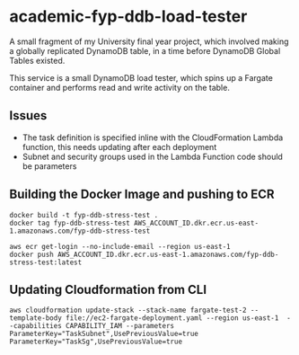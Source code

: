 # academic-fyp-ddb-load-tester

A small fragment of my University final year project, which involved making a globally replicated DynamoDB table, in a time before DynamoDB Global Tables existed.

This service is a small DynamoDB load tester, which spins up a Fargate container and performs read and write activity on the table.

## Issues

- The task definition is specified inline with the CloudFormation Lambda function, this needs updating after each deployment
- Subnet and security groups used in the Lambda Function code should be parameters 

## Building the Docker Image and pushing to ECR

```
docker build -t fyp-ddb-stress-test .
docker tag fyp-ddb-stress-test AWS_ACCOUNT_ID.dkr.ecr.us-east-1.amazonaws.com/fyp-ddb-stress-test

aws ecr get-login --no-include-email --region us-east-1
docker push AWS_ACCOUNT_ID.dkr.ecr.us-east-1.amazonaws.com/fyp-ddb-stress-test:latest
```


## Updating Cloudformation from CLI
```
aws cloudformation update-stack --stack-name fargate-test-2 --template-body file://ec2-fargate-deployment.yaml --region us-east-1  --capabilities CAPABILITY_IAM --parameters ParameterKey="TaskSubnet",UsePreviousValue=true ParameterKey="TaskSg",UsePreviousValue=true 
```
